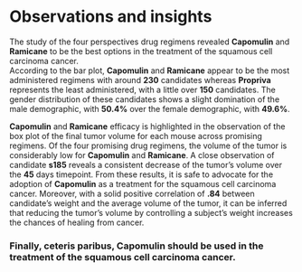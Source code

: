 # Observations and insights

  The study of the four perspectives drug regimens revealed **Capomulin** and **Ramicane** to be the best options in the treatment of the squamous cell carcinoma cancer.  
According to the bar plot, **Capomulin** and **Ramicane** appear to be the most administered regimens with around **230** candidates whereas **Propriva** represents the least administered,
with a little over **150** candidates. The gender distribution of these candidates shows a slight domination of the male demographic, with **50.4%** over the female demographic, with **49.6%**. 

  **Capomulin** and **Ramicane** efficacy is highlighted in the observation of the box plot of the final tumor volume for each mouse across promising regimens. Of the four promising drug regimens, the volume of the tumor is considerably low for **Capomulin** and **Ramicane**. A close observation of candidate **s185** reveals a consistent decrease of the tumor’s volume over the **45** days timepoint. From these results, it is safe to advocate for the adoption of **Capomulin** as a treatment for the squamous cell carcinoma cancer. Moreover, with a solid positive correlation of **.84** between candidate’s weight and the average volume of the tumor, it can be inferred that reducing the tumor’s volume by controlling a subject’s weight increases the chances of healing from cancer.
  
  ### Finally, ceteris paribus, Capomulin should be used in the treatment of the squamous cell carcinoma cancer.

